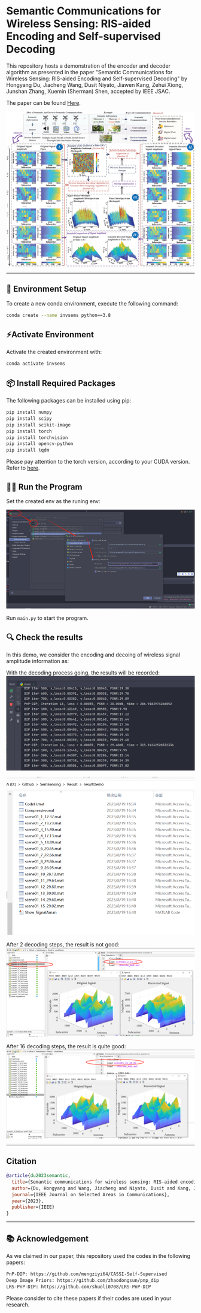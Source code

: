 # Semantic Communications for Wireless Sensing: RIS-aided Encoding and Self-supervised Decoding

This repository hosts a demonstration of the encoder and decoder algorithm as presented in the paper "Semantic Communications for Wireless Sensing: RIS-aided Encoding and Self-supervised Decoding" by Hongyang Du, Jiacheng Wang, Dusit Niyato, Jiawen Kang, Zehui Xiong, Junshan Zhang, Xuemin (Sherman) Shen, accepted by IEEE JSAC.

The paper can be found [Here](https://arxiv.org/abs/2211.12727).

![System Model](readme/img0.jpg)

---

## 🔧 Environment Setup

To create a new conda environment, execute the following command:

```bash
conda create --name invsems python==3.8
```

## ⚡Activate Environment

Activate the created environment with:

```bash
conda activate invsems
```

## 📦 Install Required Packages

The following packages can be installed using pip:

```bash
pip install numpy
pip install scipy
pip install scikit-image
pip install torch
pip install torchvision
pip install opencv-python
pip install tqdm
```
Please pay attention to the torch version, according to your CUDA version. Refer to [here](https://pytorch.org/get-started/locally/).


## 🏃‍♀️ Run the Program

Set the created env as the runing env:

![Set Pycharm](readme/setpycharm.png)

Run `main.py` to start the program.

## 🔍 Check the results

In this demo, we consider the encoding and decoing of wireless signal amplitude information as:

With the decoding process going, the results will be recorded:
![Set Pycharm](readme/img1.png)

![Set Pycharm](readme/img2.png)

After 2 decoding steps, the result is not good:
![Set Pycharm](readme/img4.png)

After 16 decoding steps, the result is quite good:
![Set Pycharm](readme/img3.png)


---

## Citation

```bibtex
@article{du2023semantic,
  title={Semantic communications for wireless sensing: RIS-aided encoding and self-supervised decoding},
  author={Du, Hongyang and Wang, Jiacheng and Niyato, Dusit and Kang, Jiawen and Xiong, Zehui and Zhang, Junshan and Shen, Xuemin},
  journal={IEEE Journal on Selected Areas in Communications},
  year={2023},
  publisher={IEEE}
}
```

---

## 📚 Acknowledgement

As we claimed in our paper, this repository used the codes in the following papers:

```bash
PnP-DIP: https://github.com/mengziyi64/CASSI-Self-Supervised
Deep Image Priors: https://github.com/zhaodongsun/pnp_dip
LRS-PnP-DIP: https://github.com/shuoli0708/LRS-PnP-DIP
```

Please consider to cite these papers if their codes are used in your research.